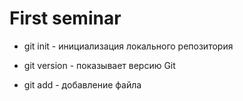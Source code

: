 # First seminar #

* git init - инициализация локального репозитория

* git version - показывает версию Git

* git add - добавление файла

